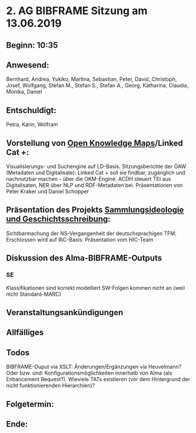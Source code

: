 # 2. AG BIBFRAME Sitzung am 13.06.2019

## Beginn: 10:35

## Anwesend:
Bernhard, Andrea, Yukiko, Martina, Sebastian, Peter, David, Christoph, Josef, Wolfgang, Stefan M., Stefan S., Stefan A., Georg, Katharina, Claudia, Monika, Daniel

## Entschuldigt:
Petra, Karin, Wolfram

## Vorstellung von [Open Knowledge Maps](https://openknowledgemaps.org/)/Linked Cat +:
Visualisierungs- und Suchengine auf LD-Basis. Sitzungsberichte der ÖAW (Metadaten und Digitalisate): Linked Cat + soll sie findbar, zugänglich und nachnutzbar machen - über die OKM-Engine. ACDH steuert TEI aus Digitalisaten, NER über NLP und RDF-Metadaten bei. Präsentationen von Peter Kraker und Daniel Schopper

## Präsentation des Projekts [Sammlungsideologie und Geschichtsschreibung](https://tfm.univie.ac.at/forschung/drittmittelprojekte/sammlungsideologie-und-geschichtsschreibung/):
Sichtbarmachung der NS-Vergangenheit der deutschsprachigen TFM. Erschlossen wird auf RiC-Basis.
Präsentation vom HIC-Team

## Diskussion des Alma-BIBFRAME-Outputs

### SE
Klassifikationen sind korrekt modelliert
SW-Folgen kommen nicht an (weil nicht Standard-MARC)

## Veranstaltungsankündigungen

## Allfälliges

## Todos
BIBFRAME-Ouput via XSLT: Änderungen/Ergänzungen via Heuvelmann? Oder bzw. und: Konfigurationsmöglichkeiten innerhalb von Alma (als Enhancement Request?). Wieviele TATs existieren (vor dem Hintergrund der nicht funktionierenden Hierarchien)?

## Folgetermin: 
## Ende: 
